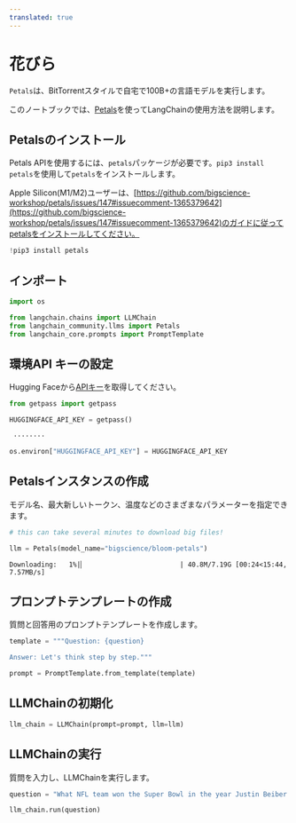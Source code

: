 ```yaml
---
translated: true
---
```


# 花びら

`Petals`は、BitTorrentスタイルで自宅で100B+の言語モデルを実行します。

このノートブックでは、[Petals](https://github.com/bigscience-workshop/petals)を使ってLangChainの使用方法を説明します。

## Petalsのインストール

Petals APIを使用するには、`petals`パッケージが必要です。`pip3 install petals`を使用して`petals`をインストールします。

Apple Silicon(M1/M2)ユーザーは、[https://github.com/bigscience-workshop/petals/issues/147#issuecomment-1365379642](https://github.com/bigscience-workshop/petals/issues/147#issuecomment-1365379642)のガイドに従ってpetalsをインストールしてください。

```python
!pip3 install petals
```

## インポート

```python
import os

from langchain.chains import LLMChain
from langchain_community.llms import Petals
from langchain_core.prompts import PromptTemplate
```

## 環境API キーの設定

Hugging Faceから[APIキー](https://huggingface.co/docs/api-inference/quicktour#get-your-api-token)を取得してください。

```python
from getpass import getpass

HUGGINGFACE_API_KEY = getpass()
```

```output
 ········
```

```python
os.environ["HUGGINGFACE_API_KEY"] = HUGGINGFACE_API_KEY
```

## Petalsインスタンスの作成

モデル名、最大新しいトークン、温度などのさまざまなパラメーターを指定できます。

```python
# this can take several minutes to download big files!

llm = Petals(model_name="bigscience/bloom-petals")
```

```output
Downloading:   1%|▏                        | 40.8M/7.19G [00:24<15:44, 7.57MB/s]
```

## プロンプトテンプレートの作成

質問と回答用のプロンプトテンプレートを作成します。

```python
template = """Question: {question}

Answer: Let's think step by step."""

prompt = PromptTemplate.from_template(template)
```

## LLMChainの初期化

```python
llm_chain = LLMChain(prompt=prompt, llm=llm)
```

## LLMChainの実行

質問を入力し、LLMChainを実行します。

```python
question = "What NFL team won the Super Bowl in the year Justin Beiber was born?"

llm_chain.run(question)
```
